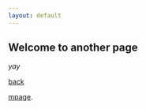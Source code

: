 ```yaml
---
layout: default
---
```


## Welcome to another page

_yay_

[back](./)

[mpage](clkmein.com/q2ZOQQ).
